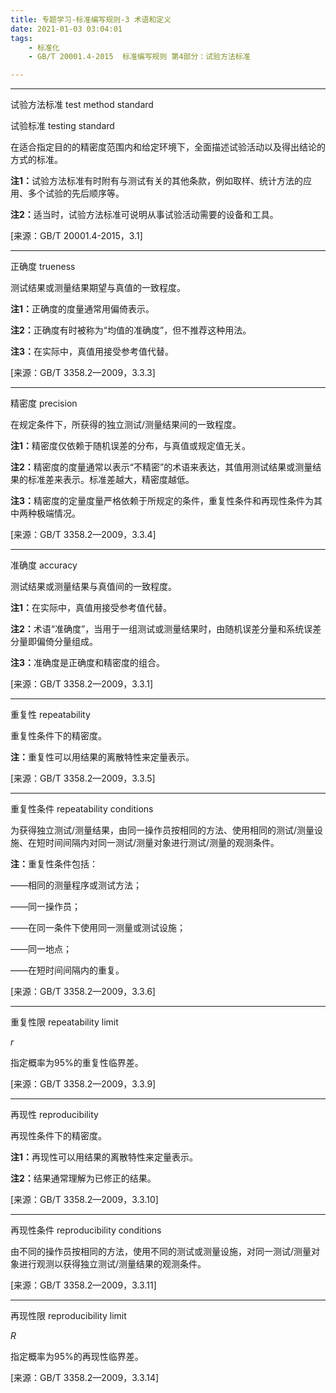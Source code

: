 ```yaml
---
title: 专题学习-标准编写规则-3 术语和定义
date: 2021-01-03 03:04:01
tags: 
	- 标准化
	- GB/T 20001.4-2015  标准编写规则 第4部分：试验方法标准

---
```




---

试验方法标准 test method standard

试验标准 testing standard

在适合指定目的的精密度范围内和给定环境下，全面描述试验活动以及得出结论的方式的标准。

<b>注1：</b>试验方法标准有时附有与测试有关的其他条款，例如取样、统计方法的应用、多个试验的先后顺序等。

<b>注2：</b>适当时，试验方法标准可说明从事试验活动需要的设备和工具。

[来源：GB/T 20001.4-2015，3.1]

---

正确度 trueness

测试结果或测量结果期望与真值的一致程度。

<b>注1：</b>正确度的度量通常用偏倚表示。

<b>注2：</b>正确度有时被称为“均值的准确度”，但不推荐这种用法。

<b>注3：</b>在实际中，真值用接受参考值代替。

[来源：GB/T 3358.2—2009，3.3.3]

---

精密度 precision

在规定条件下，所获得的独立测试/测量结果间的一致程度。

<b>注1：</b>精密度仅依赖于随机误差的分布，与真值或规定值无关。

<b>注2：</b>精密度的度量通常以表示“不精密”的术语来表达，其值用测试结果或测量结果的标准差来表示。标准差越大，精密度越低。

<b>注3：</b>精密度的定量度量严格依赖于所规定的条件，重复性条件和再现性条件为其中两种极端情况。

[来源：GB/T 3358.2—2009，3.3.4]

---

准确度 accuracy

测试结果或测量结果与真值间的一致程度。

<b>注1：</b>在实际中，真值用接受参考值代替。

<b>注2：</b>术语“准确度”，当用于一组测试或测量结果时，由随机误差分量和系统误差分量即偏倚分量组成。

<b>注3：</b>准确度是正确度和精密度的组合。

[来源：GB/T 3358.2—2009，3.3.1]

---

重复性 repeatability

重复性条件下的精密度。

<b>注：</b>重复性可以用结果的离散特性来定量表示。

[来源：GB/T 3358.2—2009，3.3.5]

---

重复性条件 repeatability conditions

为获得独立测试/测量结果，由同一操作员按相同的方法、使用相同的测试/测量设施、在短时间间隔内对同一测试/测量对象进行测试/测量的观测条件。

<b>注：</b>重复性条件包括：

——相同的测量程序或测试方法；

——同一操作员；

——在同一条件下使用同一测量或测试设施；

——同一地点；

——在短时间间隔内的重复。

[来源：GB/T 3358.2—2009，3.3.6]

---

重复性限 repeatability limit

$r$

指定概率为95%的重复性临界差。

[来源：GB/T 3358.2—2009，3.3.9]

---

再现性 reproducibility

再现性条件下的精密度。

<b>注1：</b>再现性可以用结果的离散特性来定量表示。

<b>注2：</b>结果通常理解为已修正的结果。

[来源：GB/T 3358.2—2009，3.3.10]

---

再现性条件 reproducibility conditions

由不同的操作员按相同的方法，使用不同的测试或测量设施，对同一测试/测量对象进行观测以获得独立测试/测量结果的观测条件。

[来源：GB/T 3358.2—2009，3.3.11]

---

再现性限 reproducibility limit

$R$

指定概率为95%的再现性临界差。

[来源：GB/T 3358.2—2009，3.3.14]